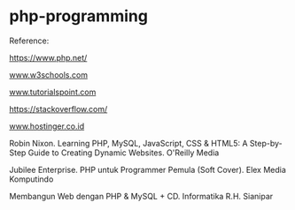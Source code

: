 # php-programming

Reference: 

https://www.php.net/

www.w3schools.com

www.tutorialspoint.com

https://stackoverflow.com/

www.hostinger.co.id

Robin Nixon. Learning PHP, MySQL, JavaScript, CSS & HTML5: A Step-by-Step Guide to Creating Dynamic Websites. O'Reilly Media

Jubilee Enterprise. PHP untuk Programmer Pemula (Soft Cover). Elex Media Komputindo

Membangun Web dengan PHP & MySQL + CD. 	Informatika
R.H. Sianipar

